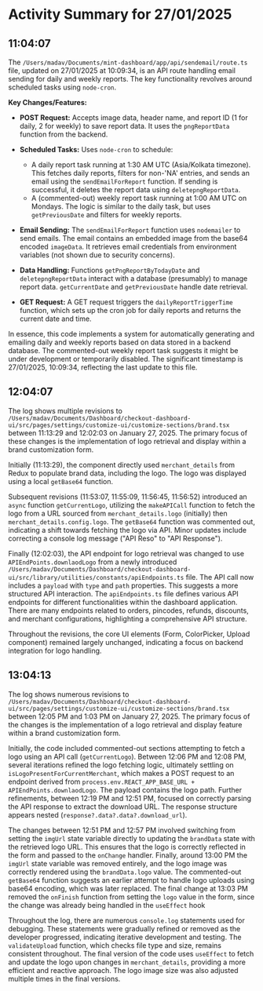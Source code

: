 # Activity Summary for 27/01/2025

## 11:04:07
The `/Users/madav/Documents/mint-dashboard/app/api/sendemail/route.ts` file, updated on 27/01/2025 at 10:09:34, is an API route handling email sending for daily and weekly reports.  The key functionality revolves around scheduled tasks using `node-cron`.

**Key Changes/Features:**

* **POST Request:**  Accepts image data, header name, and report ID (1 for daily, 2 for weekly) to save report data.  It uses the `pngReportData` function from the backend.

* **Scheduled Tasks:** Uses `node-cron` to schedule:
    * A daily report task running at 1:30 AM UTC (Asia/Kolkata timezone). This fetches daily reports, filters for non-'NA' entries, and sends an email using the `sendEmailForReport` function.  If sending is successful, it deletes the report data using `deletepngReportData`.
    * A (commented-out) weekly report task running at 1:00 AM UTC on Mondays.  The logic is similar to the daily task, but uses `getPreviousDate` and filters for weekly reports.

* **Email Sending:** The `sendEmailForReport` function uses `nodemailer` to send emails.  The email contains an embedded image from the base64 encoded `imageData`. It retrieves email credentials from environment variables (not shown due to security concerns).

* **Data Handling:** Functions `getPngReportByTodayDate` and `deletepngReportData` interact with a database (presumably) to manage report data.  `getCurrentDate` and `getPreviousDate` handle date retrieval.

* **GET Request:** A GET request triggers the `dailyReportTriggerTime` function, which sets up the cron job for daily reports and returns the current date and time.

In essence, this code implements a system for automatically generating and emailing daily and weekly reports based on data stored in a backend database.  The commented-out weekly report task suggests it might be under development or temporarily disabled.  The significant timestamp is 27/01/2025, 10:09:34, reflecting the last update to this file.


## 12:04:07
The log shows multiple revisions to `/Users/madav/Documents/Dashboard/checkout-dashboard-ui/src/pages/settings/customize-ui/customize-sections/brand.tsx` between 11:13:29 and 12:02:03 on January 27, 2025.  The primary focus of these changes is the implementation of logo retrieval and display within a brand customization form.

Initially (11:13:29), the component directly used `merchant_details` from Redux to populate brand data, including the logo.  The logo was displayed using a local `getBase64` function.


Subsequent revisions (11:53:07, 11:55:09, 11:56:45, 11:56:52) introduced an `async` function `getCurrentLogo`, utilizing the `makeAPICall` function to fetch the logo from a URL sourced from `merchant_details.logo` (initially) then  `merchant_details.config.logo`. The `getBase64` function was commented out, indicating a shift towards fetching the logo via API.  Minor updates include correcting a console log message ("API Reso" to "API Response").


Finally (12:02:03), the API endpoint for logo retrieval was changed to use `APIEndPoints.downlaodLogo` from a newly introduced  `/Users/madav/Documents/Dashboard/checkout-dashboard-ui/src/library/utilities/constants/apiEndpoints.ts` file.  The API call now includes a `payload` with `type` and `path` properties.  This suggests a more structured API interaction.  The `apiEndpoints.ts` file defines various API endpoints for different functionalities within the dashboard application.  There are many endpoints related to orders, pincodes, refunds, discounts, and merchant configurations, highlighting a comprehensive API structure.

Throughout the revisions, the core UI elements (Form, ColorPicker, Upload component) remained largely unchanged, indicating a focus on backend integration for logo handling.


## 13:04:13
The log shows numerous revisions to `/Users/madav/Documents/Dashboard/checkout-dashboard-ui/src/pages/settings/customize-ui/customize-sections/brand.tsx` between 12:05 PM and 1:03 PM on January 27, 2025.  The primary focus of the changes is the implementation of a logo retrieval and display feature within a brand customization form.

Initially, the code included commented-out sections attempting to fetch a logo using an API call (`getCurrentLogo`).  Between 12:06 PM and 12:08 PM,  several iterations refined the logo fetching logic, ultimately settling on `isLogoPresentForCurrentMerchant`, which makes a POST request to an endpoint derived from  `process.env.REACT_APP_BASE_URL + APIEndPoints.downlaodLogo`.  The payload contains the logo path.  Further refinements, between 12:19 PM and 12:51 PM, focused on correctly parsing the API response to extract the download URL.  The response structure appears nested (`response?.data?.data?.download_url`).

The changes between 12:51 PM and 12:57 PM involved switching from setting the `imgUrl` state variable directly to updating the `brandData` state with the retrieved logo URL.  This ensures that the logo is correctly reflected in the form and passed to the `onChange` handler. Finally, around 13:00 PM the `imgUrl` state variable was removed entirely, and the logo image was correctly rendered using the `brandData.logo` value.  The commented-out `getBase64` function suggests an earlier attempt to handle logo uploads using base64 encoding, which was later replaced. The final change at 13:03 PM removed the `onFinish` function from setting the `logo` value in the form, since the change was already being handled in the `useEffect` hook

Throughout the log, there are numerous `console.log` statements used for debugging. These statements were gradually refined or removed as the developer progressed, indicating iterative development and testing.  The `validateUpload` function, which checks file type and size, remains consistent throughout.  The final version of the code uses `useEffect` to fetch and update the logo upon changes in `merchant_details`, providing a more efficient and reactive approach. The logo image size was also adjusted multiple times in the final versions.
